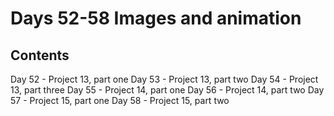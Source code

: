 # Days 52-58 Images and animation

## Contents

Day 52 - Project 13, part one
Day 53 - Project 13, part two
Day 54 - Project 13, part three
Day 55 - Project 14, part one
Day 56 - Project 14, part two
Day 57 - Project 15, part one
Day 58 - Project 15, part two
